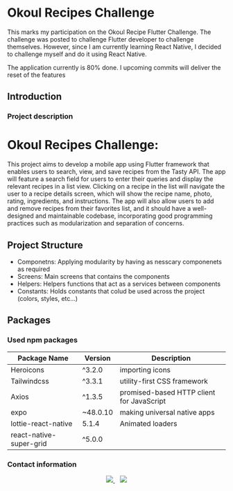 # Okoul Recipes Challenge 

This marks my participation on the Okoul Recipe Flutter Challenge. The challenge was posted to challenge Flutter developer to challenge themselves. 
However, since I am currently learning React Native, I decided to challenge myself and do it using React Native. 

The application currently is 80% done. I upcoming commits will deliver the reset of the features

## Introduction

### Project description

# Okoul Recipes Challenge:

This project aims to develop a mobile app using Flutter framework that enables users to search, view, and save recipes from the Tasty API.
The app will feature a search field for users to enter their queries and display the relevant recipes in a list view.
Clicking on a recipe in the list will navigate the user to a recipe details screen,
which will show the recipe name, photo, rating, ingredients, and instructions. 
The app will also allow users to add and remove recipes from their favorites list,
and it should have a well-designed and maintainable codebase, incorporating good programming practices such as modularization and separation of concerns.


## Project Structure
- Componetns: Applying modularity by having as nesscary componenets as required
- Screens: Main screens that contains the components
- Helpers: Helpers functions that act as a services between components
- Constants: Holds constants that colud be used across the project (colors, styles, etc...)


## Packages

### Used npm packages

| Package Name | Version | Description |
| ------------ | ------- | ----------- |
| Heroicons | ^3.2.0 | importing icons |
| Tailwindcss | ^3.3.1 | utility-first CSS framework |
| Axios |^1.3.5 |promised-based HTTP client for JavaScript |
| expo | ~48.0.10 | making universal native apps |
| lottie-react-native | 5.1.4 | Animated loaders |
| react-native-super-grid | ^5.0.0 | |


### Contact information

<div align="center">
  <a href="mailto:ahmedfouadali1213@gmail.com">
    <img src="https://img.shields.io/badge/Email-aldawsarishabib%40gmail.com-orange?style=for-the-badge&logo=gmail"/>
  </a>&nbsp;&nbsp;
  <a https://www.linkedin.com/in/shabibaldawsari/">
    <img src="https://img.shields.io/badge/LinkedIn-Shabib%20Aldawsari-lightblue?style=for-the-badge&logo=linkedin"/>
  </a>
</div>
